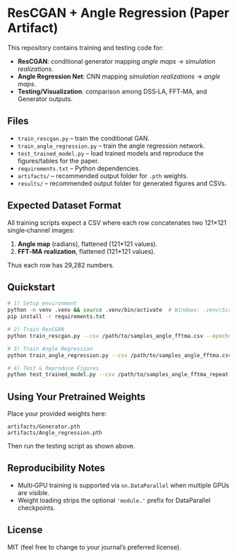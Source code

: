 
# ResCGAN + Angle Regression (Paper Artifact)

This repository contains training and testing code for:
- **ResCGAN**: conditional generator mapping *angle maps* → *simulation realizations*.
- **Angle Regression Net**: CNN mapping *simulation realizations* → *angle maps*.
- **Testing/Visualization**: comparison among DSS‑LA, FFT‑MA, and Generator outputs.

## Files
- `train_rescgan.py` – train the conditional GAN.  
- `train_angle_regression.py` – train the angle regression network.  
- `test_trained_model.py` – load trained models and reproduce the figures/tables for the paper.  
- `requirements.txt` – Python dependencies.  
- `artifacts/` – recommended output folder for `.pth` weights.
- `results/` – recommended output folder for generated figures and CSVs.

## Expected Dataset Format
All training scripts expect a CSV where each row concatenates two 121×121 single‑channel images:
1. **Angle map** (radians), flattened (121*121 values).
2. **FFT‑MA realization**, flattened (121*121 values).

Thus each row has 29,282 numbers.

## Quickstart

```bash
# 1) Setup environment
python -m venv .venv && source .venv/bin/activate  # Windows: .venv\Scripts\activate
pip install -r requirements.txt

# 2) Train ResCGAN
python train_rescgan.py --csv /path/to/samples_angle_fftma.csv --epochs 100 --batch 16 --out artifacts

# 3) Train Angle Regression
python train_angle_regression.py --csv /path/to/samples_angle_fftma.csv --epochs 100 --batch 16 --out artifacts/Angle_regression.pth

# 4) Test & Reproduce Figures
python test_trained_model.py --csv /path/to/samples_angle_fftma_repeat.csv     --gen artifacts/Generator.pth     --angle_reg artifacts/Angle_regression.pth     --indices 121 241 281 301 341     --single_idx 241     --outdir results
```

## Using Your Pretrained Weights
Place your provided weights here:
```
artifacts/Generator.pth
artifacts/Angle_regression.pth
```
Then run the testing script as shown above.

## Reproducibility Notes
- Multi‑GPU training is supported via `nn.DataParallel` when multiple GPUs are visible.
- Weight loading strips the optional `'module.'` prefix for DataParallel checkpoints.


## License
MIT (feel free to change to your journal’s preferred license).
